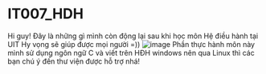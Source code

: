 # IT007_HDH
Hi guy!
Đây là những gì mình còn động lại sau khi học môn Hệ điều hành tại UIT
Hy vọng sẽ giúp được mọi người =))
![image](https://www.google.com/search?q=h%E1%BB%87+%C4%91i%E1%BB%81u+h%C3%A0nh&sxsrf=AOaemvLSl37_W0H2fedVKsC6bO1kpk1d0g:1642178253726&source=lnms&tbm=isch&sa=X&ved=2ahUKEwiN6uHb1rH1AhWxumMGHWKaDPEQ_AUoAXoECAIQAw&biw=1280&bih=601&dpr=1.5#imgrc=-FViYk2DcTGnhM)
Phần thực hành môn này mình sử dụng ngôn ngữ C và viết trên HĐH windows nên qua Linux thì các bạn chú ý đến thư viện được hỗ trợ nhá!